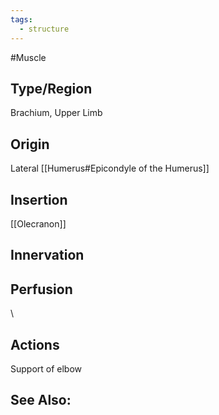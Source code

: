 ```yaml
---
tags:
  - structure
---
```

#Muscle

## Type/Region 
Brachium, Upper Limb

## Origin
Lateral [[Humerus#Epicondyle of the Humerus]]

## Insertion
[[Olecranon]]

## Innervation


## Perfusion

\
## Actions
Support of elbow

## See Also:


